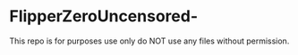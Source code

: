 # FlipperZeroUncensored-
This repo is for purposes use only do NOT use any files without permission.
